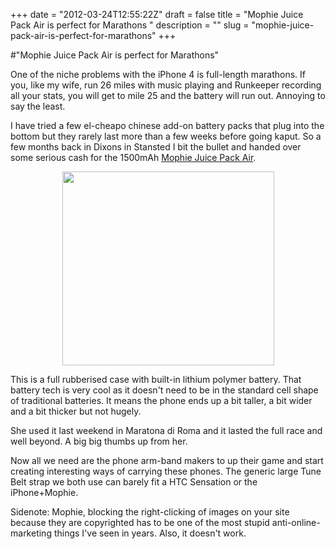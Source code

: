 +++
date = "2012-03-24T12:55:22Z"
draft = false
title = "Mophie Juice Pack Air is perfect for Marathons "
description = ""
slug = "mophie-juice-pack-air-is-perfect-for-marathons"
+++

#"Mophie Juice Pack Air is perfect for Marathons"

One of the niche problems with the iPhone 4 is full-length marathons. If you, like my wife, run 26 miles with music playing and Runkeeper recording all your stats, you will get to mile 25 and the battery will run out. Annoying to say the least.

I have tried a few el-cheapo chinese add-on battery packs that plug into the bottom but they rarely last more than a few weeks before going kaput. So a few months back in Dixons in Stansted I bit the bullet and handed over some serious cash for the 1500mAh <a href="http://www.mophie.com/mophie-juice-pack-air-iPhone-4-4s-battery-case-p/1145_jpa-ip4-blk.htm">Mophie Juice Pack Air</a>.
<p style="text-align: center;"><a href="http://www.mophie.com/mophie-juice-pack-air-iPhone-4-4s-battery-case-p/1145_jpa-ip4-blk.htm"><img class="size-full wp-image-637 aligncenter" title="jpa-open-right3" src="https://s3-eu-west-1.amazonaws.com/conoroneill.net/wp-content/uploads/2012/03/jpa-open-right3.jpg" alt="" width="339" height="310" /></a></p>
This is a full rubberised case with built-in lithium polymer battery. That battery tech is very cool as it doesn't need to be in the standard cell shape of traditional batteries. It means the phone ends up a bit taller, a bit wider and a bit thicker but not hugely.

She used it last weekend in Maratona di Roma and it lasted the full race and well beyond. A big big thumbs up from her.

Now all we need are the phone arm-band makers to up their game and start creating interesting ways of carrying these phones. The generic large Tune Belt strap we both use can barely fit a HTC Sensation or the iPhone+Mophie.

Sidenote: Mophie, blocking the right-clicking of images on your site because they are copyrighted has to be one of the most stupid anti-online-marketing things I've seen in years. Also, it doesn't work.